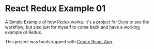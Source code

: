# React Redux Example 01

A Simple Example of how Redux works. It's a project for Devs to see the workflow, but also
just for myself to come back and have a working example of Redux.

This project was bootstrapped with [Create React App](https://github.com/facebook/create-react-app).
